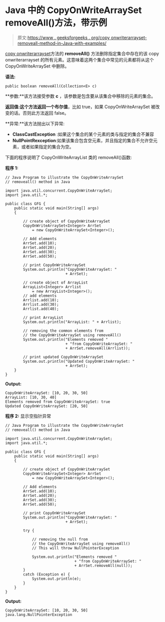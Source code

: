 # Java 中的 CopyOnWriteArraySet removeAll()方法，带示例

> 原文:[https://www . geeksforgeeks . org/copy onwriterarrayset-removeall-method-in-Java-with-examples/](https://www.geeksforgeeks.org/copyonwritearrayset-removeall-method-in-java-with-examples/)

[copy onwriterarrayset](https://www.geeksforgeeks.org/copyonwritearrayset-in-java/)方法的 **removeAll()** 方法删除指定集合中存在的该 copy onwriterarrayset 的所有元素。这意味着这两个集合中常见的元素都将从这个 CopyOnWriteArraySet 中删除。

**语法:**

```
public boolean removeAll(Collection<E> c)
```

**参数:**该方法接受参数 **c** ，该参数是包含要从该集合中移除的元素的集合。

**返回值:**这个方法返回一个**布尔值**，比如 true，如果 CopyOnWriteArraySet 被改变的话。否则此方法返回 false。

**异常:**该方法抛出以下异常:

*   **ClassCastException** :如果这个集合的某个元素的类与指定的集合不兼容
*   **NullPointRexception**:如果该集合包含空元素，并且指定的集合不允许空元素，或者如果指定的集合为空。

下面的程序说明了 CopyOnWriteArrayList 类的 removeAll()函数:

**程序 1:**

```
// Java Program to illustrate the CopyOnWriteArraySet
// removeall() method in Java

import java.util.concurrent.CopyOnWriteArraySet;
import java.util.*;

public class GFG {
    public static void main(String[] args)
    {

        // create object of CopyOnWriteArraySet
        CopyOnWriteArraySet<Integer> ArrSet
            = new CopyOnWriteArraySet<Integer>();

        // Add elements
        ArrSet.add(10);
        ArrSet.add(20);
        ArrSet.add(30);
        ArrSet.add(50);

        // print CopyOnWriteArraySet
        System.out.println("CopyOnWriteArraySet: "
                           + ArrSet);

        // create object of ArrayList
        ArrayList<Integer> Arrlist
            = new ArrayList<Integer>();
        // add elements
        Arrlist.add(10);
        Arrlist.add(30);
        Arrlist.add(40);

        // print ArrayList
        System.out.println("ArrayList: " + Arrlist);

        // removing the common elements from
        // the CopyOnWriteArraySet using removeAll()
        System.out.println("Elements removed "
                           + "from CopyOnWriteArraySet: "
                           + ArrSet.removeAll(Arrlist));

        // print updated CopyOnWriteArraySet
        System.out.println("Updated CopyOnWriteArraySet: "
                           + ArrSet);
    }
}
```

**Output:**

```
CopyOnWriteArraySet: [10, 20, 30, 50]
ArrayList: [10, 30, 40]
Elements removed from CopyOnWriteArraySet: true
Updated CopyOnWriteArraySet: [20, 50]

```

**程序 2:** 显示空指针异常

```
// Java Program to illustrate the CopyOnWriteArraySet
// removeall() method in Java

import java.util.concurrent.CopyOnWriteArraySet;
import java.util.*;

public class GFG {
    public static void main(String[] args)
    {

        // create object of CopyOnWriteArraySet
        CopyOnWriteArraySet<Integer> ArrSet
            = new CopyOnWriteArraySet<Integer>();

        // Add elements
        ArrSet.add(10);
        ArrSet.add(20);
        ArrSet.add(30);
        ArrSet.add(50);

        // print CopyOnWriteArraySet
        System.out.println("CopyOnWriteArraySet: "
                           + ArrSet);

        try {

            // removing the null from
            // the CopyOnWriteArraySet using removeAll()
            // This will throw NullPointerException

            System.out.println("Elements removed "
                               + "from CopyOnWriteArraySet: "
                               + ArrSet.removeAll(null));
        }
        catch (Exception e) {
            System.out.println(e);
        }
    }
}
```

**Output:**

```
CopyOnWriteArraySet: [10, 20, 30, 50]
java.lang.NullPointerException

```